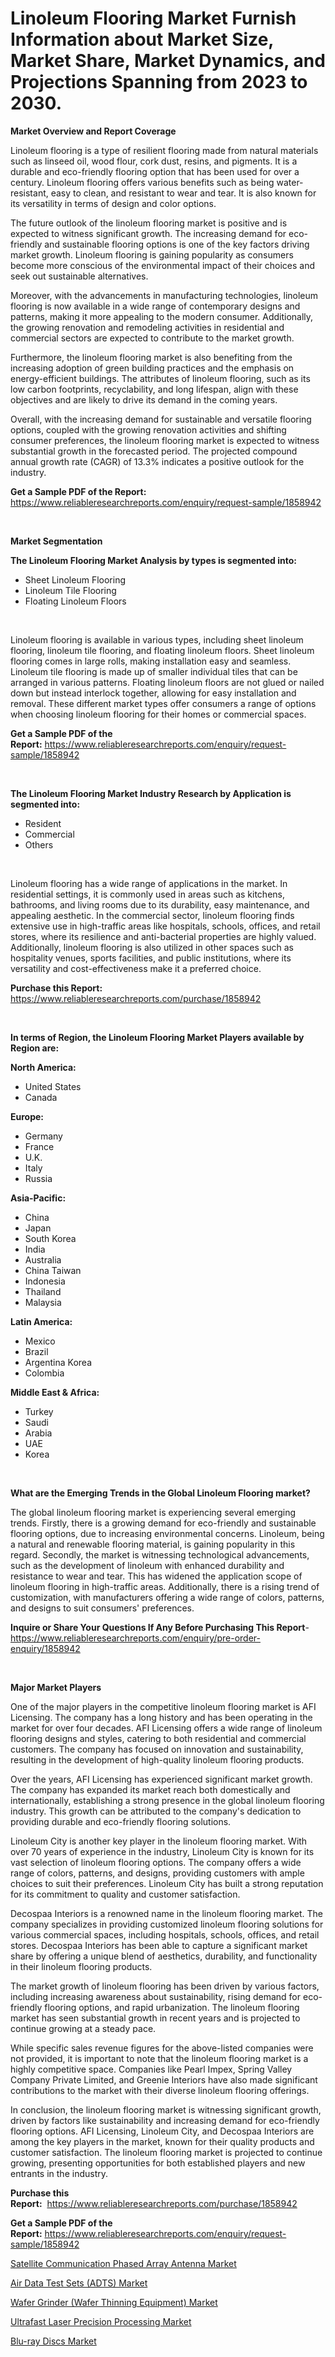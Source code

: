<p><h1>Linoleum Flooring Market Furnish Information about Market Size, Market Share, Market Dynamics, and Projections Spanning from 2023 to 2030.</h1></p><p><strong>Market Overview and Report Coverage</strong></p>
<p><p>Linoleum flooring is a type of resilient flooring made from natural materials such as linseed oil, wood flour, cork dust, resins, and pigments. It is a durable and eco-friendly flooring option that has been used for over a century. Linoleum flooring offers various benefits such as being water-resistant, easy to clean, and resistant to wear and tear. It is also known for its versatility in terms of design and color options.</p><p>The future outlook of the linoleum flooring market is positive and is expected to witness significant growth. The increasing demand for eco-friendly and sustainable flooring options is one of the key factors driving market growth. Linoleum flooring is gaining popularity as consumers become more conscious of the environmental impact of their choices and seek out sustainable alternatives.</p><p>Moreover, with the advancements in manufacturing technologies, linoleum flooring is now available in a wide range of contemporary designs and patterns, making it more appealing to the modern consumer. Additionally, the growing renovation and remodeling activities in residential and commercial sectors are expected to contribute to the market growth.</p><p>Furthermore, the linoleum flooring market is also benefiting from the increasing adoption of green building practices and the emphasis on energy-efficient buildings. The attributes of linoleum flooring, such as its low carbon footprints, recyclability, and long lifespan, align with these objectives and are likely to drive its demand in the coming years.</p><p>Overall, with the increasing demand for sustainable and versatile flooring options, coupled with the growing renovation activities and shifting consumer preferences, the linoleum flooring market is expected to witness substantial growth in the forecasted period. The projected compound annual growth rate (CAGR) of 13.3% indicates a positive outlook for the industry.</p></p>
<p><strong>Get a Sample PDF of the Report:</strong> <a href="https://www.reliableresearchreports.com/enquiry/request-sample/1858942">https://www.reliableresearchreports.com/enquiry/request-sample/1858942</a></p>
<p>&nbsp;</p>
<p><strong>Market Segmentation</strong></p>
<p><strong>The Linoleum Flooring Market Analysis by types is segmented into:</strong></p>
<p><ul><li>Sheet Linoleum Flooring</li><li>Linoleum Tile Flooring</li><li>Floating Linoleum Floors</li></ul></p>
<p>&nbsp;</p>
<p><p>Linoleum flooring is available in various types, including sheet linoleum flooring, linoleum tile flooring, and floating linoleum floors. Sheet linoleum flooring comes in large rolls, making installation easy and seamless. Linoleum tile flooring is made up of smaller individual tiles that can be arranged in various patterns. Floating linoleum floors are not glued or nailed down but instead interlock together, allowing for easy installation and removal. These different market types offer consumers a range of options when choosing linoleum flooring for their homes or commercial spaces.</p></p>
<p><strong>Get a Sample PDF of the Report:</strong>&nbsp;<a href="https://www.reliableresearchreports.com/enquiry/request-sample/1858942">https://www.reliableresearchreports.com/enquiry/request-sample/1858942</a></p>
<p>&nbsp;</p>
<p><strong>The Linoleum Flooring Market Industry Research by Application is segmented into:</strong></p>
<p><ul><li>Resident</li><li>Commercial</li><li>Others</li></ul></p>
<p>&nbsp;</p>
<p><p>Linoleum flooring has a wide range of applications in the market. In residential settings, it is commonly used in areas such as kitchens, bathrooms, and living rooms due to its durability, easy maintenance, and appealing aesthetic. In the commercial sector, linoleum flooring finds extensive use in high-traffic areas like hospitals, schools, offices, and retail stores, where its resilience and anti-bacterial properties are highly valued. Additionally, linoleum flooring is also utilized in other spaces such as hospitality venues, sports facilities, and public institutions, where its versatility and cost-effectiveness make it a preferred choice.</p></p>
<p><strong>Purchase this Report:</strong>&nbsp; <a href="https://www.reliableresearchreports.com/purchase/1858942">https://www.reliableresearchreports.com/purchase/1858942</a></p>
<p>&nbsp;</p>
<p><strong>In terms of Region, the Linoleum Flooring Market Players available by Region are:</strong></p>
<p>
    <p> <strong> North America: </strong>
        <ul>
            <li>United States</li>
            <li>Canada</li>
        </ul>
        </p> 
    <p> <strong> Europe: </strong>
        <ul>
            <li>Germany</li>
            <li>France</li>
            <li>U.K.</li>
            <li>Italy</li>
            <li>Russia</li>
        </ul>
        </p> 
    <p> <strong> Asia-Pacific: </strong>
        <ul>
            <li>China</li>
            <li>Japan</li>
            <li>South Korea</li>
            <li>India</li>
            <li>Australia</li>
            <li>China Taiwan</li>
            <li>Indonesia</li>
            <li>Thailand</li>
            <li>Malaysia</li>
        </ul>
        </p> 
    <p> <strong> Latin America: </strong>
        <ul>
            <li>Mexico</li>
            <li>Brazil</li>
            <li>Argentina Korea</li>
            <li>Colombia</li>
        </ul>
        </p> 
    <p> <strong> Middle East & Africa: </strong>
        <ul>
            <li>Turkey</li>
            <li>Saudi</li>
            <li>Arabia</li>
            <li>UAE</li>
            <li>Korea</li>
        </ul>
    </p>
    </p>
<p>&nbsp;</p>
<p><strong>What are the Emerging Trends in the Global Linoleum Flooring market?</strong></p>
<p><p>The global linoleum flooring market is experiencing several emerging trends. Firstly, there is a growing demand for eco-friendly and sustainable flooring options, due to increasing environmental concerns. Linoleum, being a natural and renewable flooring material, is gaining popularity in this regard. Secondly, the market is witnessing technological advancements, such as the development of linoleum with enhanced durability and resistance to wear and tear. This has widened the application scope of linoleum flooring in high-traffic areas. Additionally, there is a rising trend of customization, with manufacturers offering a wide range of colors, patterns, and designs to suit consumers' preferences.</p></p>
<p><strong>Inquire or Share Your Questions If Any Before Purchasing This Report</strong>- <a href="https://www.reliableresearchreports.com/enquiry/pre-order-enquiry/1858942">https://www.reliableresearchreports.com/enquiry/pre-order-enquiry/1858942</a></p>
<p>&nbsp;</p>
<p><strong>Major Market Players</strong></p>
<p><p>One of the major players in the competitive linoleum flooring market is AFI Licensing. The company has a long history and has been operating in the market for over four decades. AFI Licensing offers a wide range of linoleum flooring designs and styles, catering to both residential and commercial customers. The company has focused on innovation and sustainability, resulting in the development of high-quality linoleum flooring products.</p><p>Over the years, AFI Licensing has experienced significant market growth. The company has expanded its market reach both domestically and internationally, establishing a strong presence in the global linoleum flooring industry. This growth can be attributed to the company's dedication to providing durable and eco-friendly flooring solutions.</p><p>Linoleum City is another key player in the linoleum flooring market. With over 70 years of experience in the industry, Linoleum City is known for its vast selection of linoleum flooring options. The company offers a wide range of colors, patterns, and designs, providing customers with ample choices to suit their preferences. Linoleum City has built a strong reputation for its commitment to quality and customer satisfaction.</p><p>Decospaa Interiors is a renowned name in the linoleum flooring market. The company specializes in providing customized linoleum flooring solutions for various commercial spaces, including hospitals, schools, offices, and retail stores. Decospaa Interiors has been able to capture a significant market share by offering a unique blend of aesthetics, durability, and functionality in their linoleum flooring products.</p><p>The market growth of linoleum flooring has been driven by various factors, including increasing awareness about sustainability, rising demand for eco-friendly flooring options, and rapid urbanization. The linoleum flooring market has seen substantial growth in recent years and is projected to continue growing at a steady pace.</p><p>While specific sales revenue figures for the above-listed companies were not provided, it is important to note that the linoleum flooring market is a highly competitive space. Companies like Pearl Impex, Spring Valley Company Private Limited, and Greenie Interiors have also made significant contributions to the market with their diverse linoleum flooring offerings.</p><p>In conclusion, the linoleum flooring market is witnessing significant growth, driven by factors like sustainability and increasing demand for eco-friendly flooring options. AFI Licensing, Linoleum City, and Decospaa Interiors are among the key players in the market, known for their quality products and customer satisfaction. The linoleum flooring market is projected to continue growing, presenting opportunities for both established players and new entrants in the industry.</p></p>
<p><strong>Purchase this Report:</strong>&nbsp;&nbsp;<a href="https://www.reliableresearchreports.com/purchase/1858942">https://www.reliableresearchreports.com/purchase/1858942</a></p>
<p></p>
<p><strong>Get a Sample PDF of the Report:</strong>&nbsp;<a href="https://www.reliableresearchreports.com/enquiry/request-sample/1858942">https://www.reliableresearchreports.com/enquiry/request-sample/1858942</a></p>
<p><p><a href="https://medium.com/@margaretlee84/satellite-communication-phased-array-antenna-market-analysis-and-sze-forecasted-for-period-from-42e425c7c428">Satellite Communication Phased Array Antenna Market</a></p><p><a href="https://medium.com/@williambatz97/decoding-air-data-test-sets-adts-market-metrics-market-share-trends-and-growth-patterns-d1697f167d41">Air Data Test Sets (ADTS) Market</a></p><p><a href="https://medium.com/@karinaokon2662/wafer-grinder-wafer-thinning-equipment-market-outlook-industry-overview-and-forecast-2023-to-7e6d8ccc1de3">Wafer Grinder (Wafer Thinning Equipment) Market</a></p><p><a href="https://medium.com/@othaleffler644/ultrafast-laser-precision-processing-market-analysis-its-cagr-market-segmentation-and-global-01edc436865d">Ultrafast Laser Precision Processing Market</a></p><p><a href="https://medium.com/@suryayadavrp23/blu-ray-discs-market-insight-market-trends-growth-forecasted-from-2023-to-2030-96faab36aa09">Blu-ray Discs Market</a></p></p>